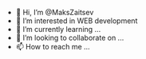 - 👋 Hi, I’m @MaksZaitsev
- 👀 I’m interested in WEB development
- 🌱 I’m currently learning ...
- 💞️ I’m looking to collaborate on ...
- 📫 How to reach me ...

<!---
MaksZaitsev/MaksZaitsev is a ✨ special ✨ repository because its `README.md` (this file) appears on your GitHub profile.
You can click the Preview link to take a look at your changes.
--->
